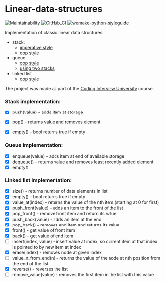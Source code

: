 # Linear-data-structures
[![Maintainability](https://api.codeclimate.com/v1/badges/a6ed21af264535d62746/maintainability)](https://codeclimate.com/github/dosart/Linear-data-structures/maintainability)
![CitHub_CI](https://github.com/dosart/Linear-data-structures/workflows/CitHub_CI/badge.svg)
[![wemake-python-styleguide](https://img.shields.io/badge/style-wemake-000000.svg)](https://github.com/wemake-services/wemake-python-styleguide)

Implementation of classic linear data structures:
* stack:
  * [imperative style](https://github.com/dosart/Linear-data-structures/blob/main/data_structure/stack/imperative_stack.py)
  * [oop style](https://github.com/dosart/Linear-data-structures/blob/main/data_structure/stack/oop_stack.py)
* queue:
  * [oop style](https://github.com/dosart/Linear-data-structures/blob/main/data_structure/queue/oop_queue.py)
  * [using two stacks](https://github.com/dosart/Linear-data-structures/blob/main/data_structure/queue/two_stacks_queue.py)
* linked list
  *  [oop style](https://github.com/dosart/Linear-data-structures/blob/main/data_structure/linked_list/lincked_list.py)

The project was made as part of the [Coding Interview University](https://github.com/Ilyushin/google-interview-university) course.
### Stack implementation:
- [x] push(value) - adds item at storage
- [x] pop() - returns value and removes element
- [x] empty() - bool returns true if empty


### Queue implementation:
- [x] enqueue(value) - adds item at end of available storage
- [x] dequeue() - returns value and removes least recently added element
- [x] empty()

### Linked list implementation:
- [x] size() - returns number of data elements in list
- [x] empty() - bool returns true if empty
- [x] value_at(index) - returns the value of the nth item (starting at 0 for first)
- [x] push_front(value) - adds an item to the front of the list
- [x] pop_front() - remove front item and return its value
- [x] push_back(value) - adds an item at the end
- [x] pop_back() - removes end item and returns its value
- [x] front() - get value of front item
- [x] back() - get value of end item
- [ ] insert(index, value) - insert value at index, so current item at that index is pointed to by new item at index
- [x] erase(index) - removes node at given index
- [ ] value_n_from_end(n) - returns the value of the node at nth position from the end of the list
- [x] reverse() - reverses the list
- [ ] remove_value(value) - removes the first item in the list with this value
